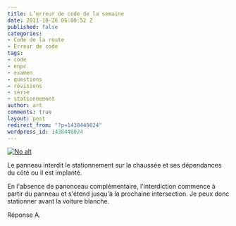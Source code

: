 ```yaml
---
title: L’erreur de code de la semaine
date: 2011-10-26 06:00:52 Z
published: false
categories:
- Code de la route
- Erreur de code
tags:
- code
- enpc
- examen
- questions
- révisions
- série
- stationnement
author: art
comments: true
layout: post
redirect_from: "?p=1438448024"
wordpress_id: 1438448024
---
```


<a href="https://static.irz.fr/2011/06/cerberus-2011-06-09-à-22.21.43.png"><img alt="No alt" data-src="https://static.irz.fr/2011/06/cerberus-2011-06-09-à-22.21.43.png" src="https://static.irz.fr/thumb.php?size=<100&crop=0&src=https://static.irz.fr/2011/06/cerberus-2011-06-09-à-22.21.43.png" /></a>

Le panneau interdit le stationnement sur la chaussée et ses dépendances du côté ou il est implanté.

En l'absence de panonceau complémentaire, l'interdiction commence à partir du panneau et s'étend jusqu'à la prochaine intersection. Je peux donc stationner avant la voiture blanche.

Réponse A.


